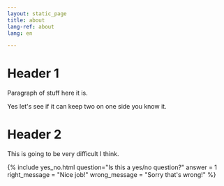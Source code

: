 ```yaml
---
layout: static_page
title: about
lang-ref: about
lang: en

---
```

# Header 1

Paragraph of stuff here it is.

Yes let's see if it can keep two on one side you know it.

# Header 2

This is going to be very difficult I think.

<!-- SNIPPET INFO: YES_NO

* The question and answer variables must remain, but the right and wrong messages are optional, they will use a default if not included.
* If yes (oui) is correct, answer = 1. If no (non) is correct, answer = 0.
  \-->

{% include yes_no.html
question="Is this a yes/no question?"
answer = 1
right_message = "Nice job!"
wrong_message = "Sorry that's wrong!"
%}